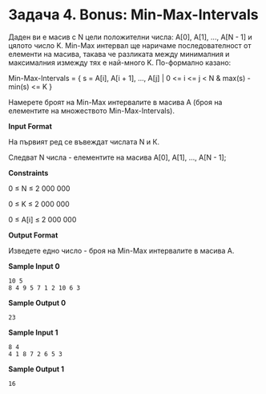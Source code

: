 # Задача 4. Bonus: Min-Max-Intervals

Даден ви е масив с N цели положителни числа: A[0], A[1], ..., A[N - 1] и цялото число K. Min-Max интервал ще наричаме последователност от елементи на масива, такава че разликата между минималния и максималния измежду тях е най-много K. По-формално казано:

Min-Max-Intervals = { s = A[i], A[i + 1], ..., A[j] | 0 <= i <= j < N & max(s) - min(s) <= K }

Намерете броят на Min-Max интервалите в масива А (броя на елементите на множеството Min-Max-Intervals).

**Input Format**

На първият ред се въвеждат числата N и К.

Следват N числа - елементите на масива A[0], A[1], ..., A[N - 1];

**Constraints**

0 ≤ N ≤ 2 000 000

0 ≤ K ≤ 2 000 000

0 ≤ A[i] ≤ 2 000 000

**Output Format**

Изведете едно число - броя на Min-Max интервалите в масива А.

**Sample Input 0**
```
10 5
8 4 9 5 7 1 2 10 6 3
```

**Sample Output 0**
```
23
```

**Sample Input 1**
```
8 4
4 1 8 7 2 6 5 3
```

**Sample Output 1**
```
16
```
